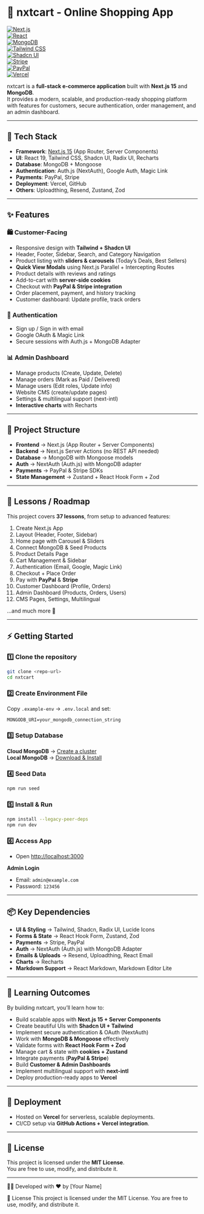 # 🛒 nxtcart - Online Shopping App  

[![Next.js](https://img.shields.io/badge/Next.js-15-black?logo=next.js)](https://nextjs.org/)  
[![React](https://img.shields.io/badge/React-19-61dafb?logo=react&logoColor=white)](https://react.dev/)  
[![MongoDB](https://img.shields.io/badge/MongoDB-Database-47A248?logo=mongodb&logoColor=white)](https://www.mongodb.com/)  
[![Tailwind CSS](https://img.shields.io/badge/TailwindCSS-3.4-38B2AC?logo=tailwind-css&logoColor=white)](https://tailwindcss.com/)  
[![Shadcn UI](https://img.shields.io/badge/Shadcn-UI-purple)](https://ui.shadcn.com/)  
[![Stripe](https://img.shields.io/badge/Stripe-Payments-635bff?logo=stripe&logoColor=white)](https://stripe.com/)  
[![PayPal](https://img.shields.io/badge/PayPal-Checkout-00457C?logo=paypal&logoColor=white)](https://paypal.com/)  
[![Vercel](https://img.shields.io/badge/Deployed-Vercel-black?logo=vercel)](https://vercel.com/)  

nxtcart is a **full-stack e-commerce application** built with **Next.js 15** and **MongoDB**.  
It provides a modern, scalable, and production-ready shopping platform with features for customers, secure authentication, order management, and an admin dashboard.  

---

## 🚀 Tech Stack  

- **Framework**: [Next.js 15](https://nextjs.org/) (App Router, Server Components)  
- **UI**: React 19, Tailwind CSS, Shadcn UI, Radix UI, Recharts  
- **Database**: MongoDB + Mongoose  
- **Authentication**: Auth.js (NextAuth), Google Auth, Magic Link  
- **Payments**: PayPal, Stripe  
- **Deployment**: Vercel, GitHub  
- **Others**: Uploadthing, Resend, Zustand, Zod  

---

## ✨ Features  

### 🛍 Customer-Facing  
- Responsive design with **Tailwind + Shadcn UI**  
- Header, Footer, Sidebar, Search, and Category Navigation  
- Product listing with **sliders & carousels** (Today’s Deals, Best Sellers)  
- **Quick View Modals** using Next.js Parallel + Intercepting Routes  
- Product details with reviews and ratings  
- Add-to-cart with **server-side cookies**  
- Checkout with **PayPal & Stripe integration**  
- Order placement, payment, and history tracking  
- Customer dashboard: Update profile, track orders  

### 🔐 Authentication  
- Sign up / Sign in with email  
- Google OAuth & Magic Link  
- Secure sessions with Auth.js + MongoDB Adapter  

### 📊 Admin Dashboard  
- Manage products (Create, Update, Delete)  
- Manage orders (Mark as Paid / Delivered)  
- Manage users (Edit roles, Update info)  
- Website CMS (create/update pages)  
- Settings & multilingual support (next-intl)  
- **Interactive charts** with Recharts  

---

## 📂 Project Structure  

- **Frontend** → Next.js (App Router + Server Components)  
- **Backend** → Next.js Server Actions (no REST API needed)  
- **Database** → MongoDB with Mongoose models  
- **Auth** → NextAuth (Auth.js) with MongoDB adapter  
- **Payments** → PayPal & Stripe SDKs  
- **State Management** → Zustand + React Hook Form + Zod  

---

## 📘 Lessons / Roadmap  

This project covers **37 lessons**, from setup to advanced features:  

1. Create Next.js App  
2. Layout (Header, Footer, Sidebar)  
3. Home page with Carousel & Sliders  
4. Connect MongoDB & Seed Products  
5. Product Details Page  
6. Cart Management & Sidebar  
7. Authentication (Email, Google, Magic Link)  
8. Checkout + Place Order  
9. Pay with **PayPal** & **Stripe**  
10. Customer Dashboard (Profile, Orders)  
11. Admin Dashboard (Products, Orders, Users)  
12. CMS Pages, Settings, Multilingual  

…and much more 🚀  

---

## ⚡ Getting Started  

### 1️⃣ Clone the repository  
```bash
git clone <repo-url>
cd nxtcart
```

### 2️⃣ Create Environment File  
Copy `.example-env` → `.env.local` and set:  
```env
MONGODB_URI=your_mongodb_connection_string
```

### 3️⃣ Setup Database  

**Cloud MongoDB** → [Create a cluster](https://www.mongodb.com/)  
**Local MongoDB** → [Download & Install](https://www.mongodb.com/try/download/community)  

### 4️⃣ Seed Data  
```bash
npm run seed
```

### 5️⃣ Install & Run  
```bash
npm install --legacy-peer-deps
npm run dev
```

### 6️⃣ Access App  
- Open [http://localhost:3000](http://localhost:3000)  

**Admin Login**  
- Email: `admin@example.com`  
- Password: `123456`  

---

## 📦 Key Dependencies  

- **UI & Styling** → Tailwind, Shadcn, Radix UI, Lucide Icons  
- **Forms & State** → React Hook Form, Zustand, Zod  
- **Payments** → Stripe, PayPal  
- **Auth** → NextAuth (Auth.js) with MongoDB Adapter  
- **Emails & Uploads** → Resend, Uploadthing, React Email  
- **Charts** → Recharts  
- **Markdown Support** → React Markdown, Markdown Editor Lite  

---

## 🎯 Learning Outcomes  

By building nxtcart, you’ll learn how to:  
- Build scalable apps with **Next.js 15 + Server Components**  
- Create beautiful UIs with **Shadcn UI + Tailwind**  
- Implement secure authentication & OAuth (NextAuth)  
- Work with **MongoDB & Mongoose** effectively  
- Validate forms with **React Hook Form + Zod**  
- Manage cart & state with **cookies + Zustand**  
- Integrate payments (**PayPal & Stripe**)  
- Build **Customer & Admin Dashboards**  
- Implement multilingual support with **next-intl**  
- Deploy production-ready apps to **Vercel**  

---

## 🚀 Deployment  

- Hosted on **Vercel** for serverless, scalable deployments.  
- CI/CD setup via **GitHub Actions + Vercel integration**.  

---

## 📜 License  

This project is licensed under the **MIT License**.  
You are free to use, modify, and distribute it.  

---

👨‍💻 Developed with ❤️ by [Your Name]

📜 License
This project is licensed under the MIT License.
You are free to use, modify, and distribute it.
